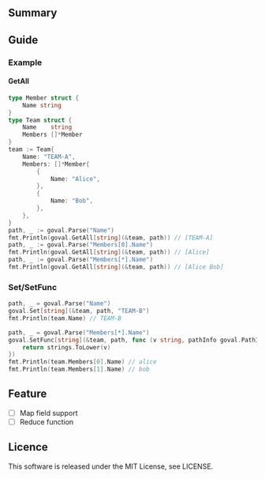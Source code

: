## Summary

## Guide

### Example

#### GetAll

```go
type Member struct {
    Name string
}
type Team struct {
    Name    string
    Members []*Member
}
team := Team{
    Name: "TEAM-A",
    Members: []*Member{
        {
            Name: "Alice",
        },
        {
            Name: "Bob",
        },
    },
}
path, _ := goval.Parse("Name")
fmt.Println(goval.GetAll[string](&team, path)) // [TEAM-A]
path, _ := goval.Parse("Members[0].Name")
fmt.Println(goval.GetAll[string](&team, path)) // [Alice]
path, _ := goval.Parse("Members[*].Name")
fmt.Println(goval.GetAll[string](&team, path)) // [Alice Bob]
```

### Set/SetFunc

```go
path, _ = goval.Parse("Name")
goval.Set[string](&team, path, "TEAM-B")
fmt.Println(team.Name) // TEAM-B

path, _ = goval.Parse("Members[*].Name")
goval.SetFunc[string](&team, path, func (v string, pathInfo goval.PathInfo) string{
    return strings.ToLower(v)
})
fmt.Println(team.Members[0].Name) // alice
fmt.Println(team.Members[1].Name) // bob
```

## Feature

- [ ] Map field support
- [ ] Reduce function

## Licence

This software is released under the MIT License, see LICENSE.
